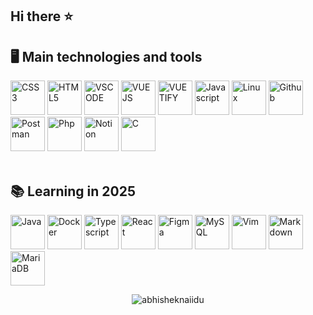 ## Hi there ⭐

<!--
**PauloJankosz/PauloJankosz** is a ✨ _special_ ✨ repository because its `README.md` (this file) appears on your GitHub profile.

Here are some ideas to get you started:

- 🔭 I’m currently working on ...
- 🌱 I’m currently learning ...
- 👯 I’m looking to collaborate on ...
- 🤔 I’m looking for help with ...
- 💬 Ask me about ...
- 📫 How to reach me: ...
- 😄 Pronouns: ...
- ⚡ Fun fact: ...
-->

## 🖥️ Main technologies and tools
<div style="display: inline-block">
  <img src="https://cdn.jsdelivr.net/gh/devicons/devicon@latest/icons/css3/css3-original.svg" alt="CSS3" width="55" height="55" />
  <img src="https://cdn.jsdelivr.net/gh/devicons/devicon@latest/icons/html5/html5-original.svg" alt="HTML5" width="55" height="55" />
  <img src="https://cdn.jsdelivr.net/gh/devicons/devicon@latest/icons/vscode/vscode-original.svg" alt="VSCODE" width="55" height="55"/>
  <img src="https://cdn.jsdelivr.net/gh/devicons/devicon@latest/icons/vuejs/vuejs-original-wordmark.svg" alt="VUEJS" width="55" height="55"/>
  <img src="https://cdn.jsdelivr.net/gh/devicons/devicon@latest/icons/vuetify/vuetify-original.svg" alt="VUETIFY" width="55" height="55"/>
  <img src="https://cdn.jsdelivr.net/gh/devicons/devicon@latest/icons/javascript/javascript-original.svg" alt="Javascript" width="55" height="55"/>
  <img src="https://cdn.jsdelivr.net/gh/devicons/devicon@latest/icons/linux/linux-original.svg" alt="Linux" width="55" height="55"/>
  <img src="https://cdn.jsdelivr.net/gh/devicons/devicon@latest/icons/github/github-original.svg" alt="Github" width="55" height="55"/>
  <img src="https://cdn.jsdelivr.net/gh/devicons/devicon@latest/icons/postman/postman-original.svg" alt="Postman" width="55" height="55"/>
  <img src="https://cdn.jsdelivr.net/gh/devicons/devicon@latest/icons/php/php-original.svg" alt="Php" width="55" height="55"/>
  <img src="https://cdn.jsdelivr.net/gh/devicons/devicon@latest/icons/notion/notion-original.svg" alt="Notion" width="55" height="55"/>
  <img src="https://cdn.jsdelivr.net/gh/devicons/devicon@latest/icons/c/c-original.svg" alt="C" width="55" height="55"/>
</div>
<br>
<br>

## 📚 Learning in 2025
<div style="display: inline-block">
  <img src="https://cdn.jsdelivr.net/gh/devicons/devicon@latest/icons/java/java-original.svg" alt="Java" width="55" height="55"/>
  <img src="https://cdn.jsdelivr.net/gh/devicons/devicon@latest/icons/docker/docker-original-wordmark.svg" alt="Docker" width="55" height="55"/>
  <img src="https://cdn.jsdelivr.net/gh/devicons/devicon@latest/icons/typescript/typescript-original.svg" alt="Typescript" width="55" height="55"/>
  <img src="https://cdn.jsdelivr.net/gh/devicons/devicon@latest/icons/react/react-original-wordmark.svg" alt="React" width="55" height="55"/>
  <img src="https://cdn.jsdelivr.net/gh/devicons/devicon@latest/icons/figma/figma-original.svg" alt="Figma" width="55" height="55"/>
  <img src="https://cdn.jsdelivr.net/gh/devicons/devicon@latest/icons/mysql/mysql-original-wordmark.svg" alt="MySQL" width="55" height="55"/>
  <img src="https://cdn.jsdelivr.net/gh/devicons/devicon@latest/icons/vim/vim-original.svg" alt="Vim" width="55" height="55"/>
  <img src="https://cdn.jsdelivr.net/gh/devicons/devicon@latest/icons/markdown/markdown-original.svg" alt="Markdown" width="55" height="55"/>
  <img src="https://cdn.jsdelivr.net/gh/devicons/devicon@latest/icons/mariadb/mariadb-original-wordmark.svg" alt="MariaDB" width="55" height="55"/>
</div

<br>
<br>

<p align="center"> <img src="https://github-readme-stats.vercel.app/api?username=PauloJankosz&show_icons=true&theme=gotham" alt="abhisheknaiidu" />
